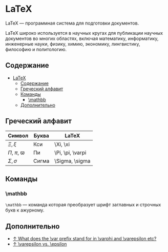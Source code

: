 # LaTeX

LaTeX — программная система для подготовки документов.

LaTeX широко используется в научных кругах для публикации научных документов во многих областях, включая математику, информатику, инженерные науки, физику, химию, экономику, лингвистику, философию и политологию.

## Содержание

- [LaTeX](#latex)
  - [Содержание](#содержание)
  - [Греческий алфавит](#греческий-алфавит)
  - [Команды](#команды)
    - [\mathbb](#mathbb)
  - [Дополнительно](#дополнительно)

## Греческий алфавит

| Символ                 | Буква | LaTeX            |
| ---------------------- | ----- | ---------------- |
| $\Xi, \xi$             | Кси   | \Xi, \xi         |
| $\Pi$, $\pi$, $\varpi$ | Пи    | \Pi, \pi, \varpi |
| $\Sigma, \sigma$       | Сигма | \Sigma, \sigma   |

## Команды

### \mathbb

`\mathbb` — команда которая преобразует шрифт заглавных и строчных букв к ажурному.

## Дополнительно

-   [↑ What does the \var prefix stand for in \varphi and \varepsilon etc?](https://tex.stackexchange.com/questions/304534/what-does-the-var-prefix-stand-for-in-varphi-and-varepsilon-etc)
-   [↑ \varepsilon vs. \epsilon](https://tex.stackexchange.com/questions/98013/varepsilon-vs-epsilon/98018#98018)
